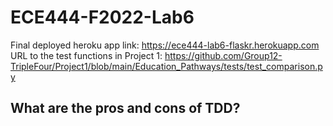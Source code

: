 # ECE444-F2022-Lab6
Final deployed heroku app link: https://ece444-lab6-flaskr.herokuapp.com
URL to the test functions in Project 1: https://github.com/Group12-TripleFour/Project1/blob/main/Education_Pathways/tests/test_comparison.py

## What are the pros and cons of TDD?
